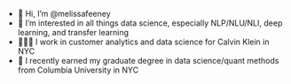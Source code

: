 - 👋 Hi, I’m @melissafeeney
- 👀 I’m interested in all things data science, especially NLP/NLU/NLI, deep learning, and transfer learning
- 👩🏻‍💻 I work in customer analytics and data science for Calvin Klein in NYC
- 🌱 I recently earned my graduate degree in data science/quant methods from Columbia University in NYC

<!---
melissafeeney/melissafeeney is a ✨ special ✨ repository because its `README.md` (this file) appears on your GitHub profile.
You can click the Preview link to take a look at your changes.
--->
